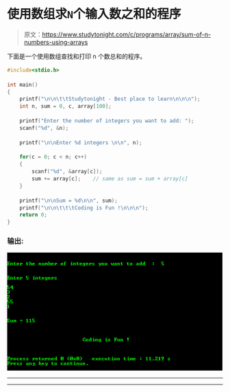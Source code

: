 # 使用数组求`N`个输入数之和的程序

> 原文：<https://www.studytonight.com/c/programs/array/sum-of-n-numbers-using-arrays>

下面是一个使用数组查找和打印 n 个数总和的程序。

```cpp
#include<stdio.h>

int main()
{
    printf("\n\n\t\tStudytonight - Best place to learn\n\n\n");
    int n, sum = 0, c, array[100];

    printf("Enter the number of integers you want to add: ");
    scanf("%d", &n);

    printf("\n\nEnter %d integers \n\n", n);

    for(c = 0; c < n; c++)
    {
        scanf("%d", &array[c]);
        sum += array[c];    // same as sum = sum + array[c]
    }

    printf("\n\nSum = %d\n\n", sum);
    printf("\n\n\t\t\tCoding is Fun !\n\n\n");
    return 0;
}
```

### 输出:

![Program to find Sum of N numbers using Arrays](img/bba0de3a838e44a6936bf5ebca90c05f.png)

* * *

* * *